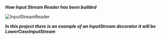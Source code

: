 ***How Input Stream Reader has been builded***

![InputStreamReader](https://kymr.github.io/files/design-pattern/decorator-pattern/java-io.png)

***In this project there is an example of an InputStream decorator it will be LowerCaseInputStream***